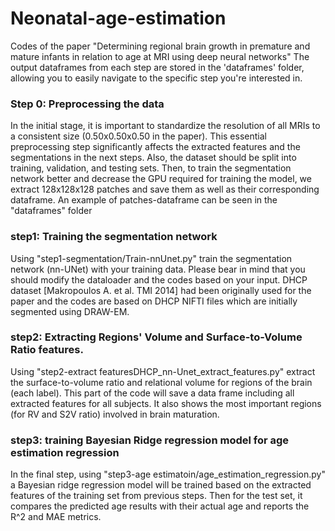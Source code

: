 # Neonatal-age-estimation
Codes of the paper "Determining regional brain growth in premature and mature infants in relation to age at MRI using deep neural networks"
The output dataframes from each step are stored in the 'dataframes' folder, allowing you to easily navigate to the specific step you're interested in.

### Step 0: Preprocessing the data
In the initial stage, it is important to standardize the resolution of all MRIs to a consistent size (0.50x0.50x0.50 in the paper). This essential preprocessing step significantly affects the extracted features and the segmentations in the next steps. Also, the dataset should be split into training, validation, and testing sets. Then, to train the segmentation network better and decrease the GPU required for training the model, we extract 128x128x128 patches and save them as well as their corresponding dataframe. An example of patches-dataframe can be seen in the "dataframes" folder


### step1: Training the segmentation network
Using "step1-segmentation/Train-nnUnet.py" train the segmentation network (nn-UNet) with your training data. Please bear in mind that you should modify the dataloader and the codes based on your input. DHCP dataset [Makropoulos A. et al. TMI 2014] had been originally used for the paper and the codes are based on DHCP NIFTI files which are initially segmented using DRAW-EM.


### step2: Extracting Regions' Volume and Surface-to-Volume Ratio features.
Using "step2-extract featuresDHCP_nn-Unet_extract_features.py" extract the surface-to-volume ratio and relational volume for regions of the brain (each label). This part of the code will save a data frame including all extracted features for all subjects. It also shows the most important regions (for RV and S2V ratio) involved in brain maturation.


### step3: training Bayesian Ridge regression model for age estimation regression
In the final step, using "step3-age estimatoin/age_estimation_regression.py" a Bayesian ridge regression model will be trained based on the extracted features of the training set from previous steps. Then for the test set, it compares the predicted age results with their actual age and reports the R^2 and MAE metrics.

